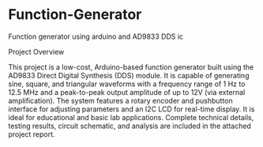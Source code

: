 # Function-Generator
Function generator using arduino and AD9833 DDS ic

Project Overview

This project is a low-cost, Arduino-based function generator built using the AD9833 Direct Digital Synthesis (DDS) module. It is capable of generating sine, square, and triangular waveforms with a frequency range of 1 Hz to 12.5 MHz and a peak-to-peak output amplitude of up to 12V (via external amplification). The system features a rotary encoder and pushbutton interface for adjusting parameters and an I2C LCD for real-time display. It is ideal for educational and basic lab applications.
Complete technical details, testing results, circuit schematic, and analysis are included in the attached project report.

